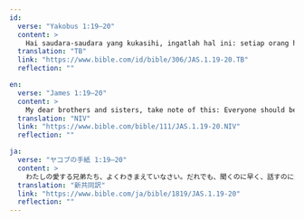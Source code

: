 ```yaml
---
id:
  verse: "Yakobus 1:19–20"
  content: >
    Hai saudara-saudara yang kukasihi, ingatlah hal ini: setiap orang hendaklah cepat untuk mendengar, tetapi lambat untuk berkata-kata, dan juga lambat untuk marah; sebab amarah manusia tidak mengerjakan kebenaran di hadapan Allah.
  translation: "TB"
  link: "https://www.bible.com/id/bible/306/JAS.1.19-20.TB"
  reflection: ""

en:
  verse: "James 1:19–20"
  content: >
    My dear brothers and sisters, take note of this: Everyone should be quick to listen, slow to speak and slow to become angry, because human anger does not produce the righteousness that God desires.
  translation: "NIV"
  link: "https://www.bible.com/bible/111/JAS.1.19-20.NIV"
  reflection: ""

ja:
  verse: "ヤコブの手紙 1:19–20"
  content: >
    わたしの愛する兄弟たち、よくわきまえていなさい。だれでも、聞くのに早く、話すのに遅く、また怒るのに遅いようにしなさい。人の怒りは神の義を実現しないからです。
  translation: "新共同訳"
  link: "https://www.bible.com/ja/bible/1819/JAS.1.19-20"
  reflection: ""
---
```


